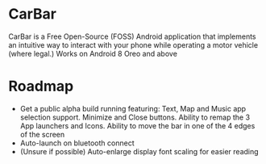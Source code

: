 # CarBar
CarBar is a Free Open-Source (FOSS) Android application that implements an intuitive way to interact with your phone while operating a motor vehicle (where legal.) Works on Android 8 Oreo and above

# Roadmap
* Get a public alpha build running featuring: Text, Map and Music app selection support. Minimize and Close buttons. Ability to remap the 3 App launchers and Icons. Ability to move the bar in one of the 4 edges of the screen
* Auto-launch on bluetooth connect
* (Unsure if possible) Auto-enlarge display font scaling for easier reading
